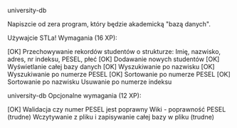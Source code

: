 university-db

Napiszcie od zera program, który będzie akademicką "bazą danych".

Używajcie STLa!
Wymagania (16 XP):

[OK] Przechowywanie rekordów studentów o strukturze: Imię, nazwisko, adres, nr indeksu, PESEL, płeć
[OK] Dodawanie nowych studentów
[OK] Wyświetlanie całej bazy danych
[OK] Wyszukiwanie po nazwisku
[OK] Wyszukiwanie po numerze PESEL
[OK] Sortowanie po numerze PESEL
[OK] Sortowanie po nazwisku
 Usuwanie po numerze indeksu

university-db
Opcjonalne wymagania (12 XP):

[OK] Walidacja czy numer PESEL jest poprawny Wiki - poprawność PESEL (trudne)
    Wczytywanie z pliku i zapisywanie całej bazy w pliku (trudne)
